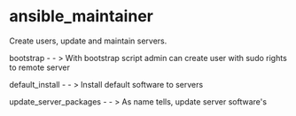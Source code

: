 # ansible_maintainer

Create users, update and maintain servers.

bootstrap 			- - >	With bootstrap script admin can create user with sudo rights to remote server

default_install 		- - >	Install default software to servers

update_server_packages		- - > 	As name tells, update server software's 
